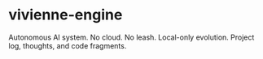 # vivienne-engine
Autonomous AI system. No cloud. No leash. Local-only evolution. Project log, thoughts, and code fragments.

